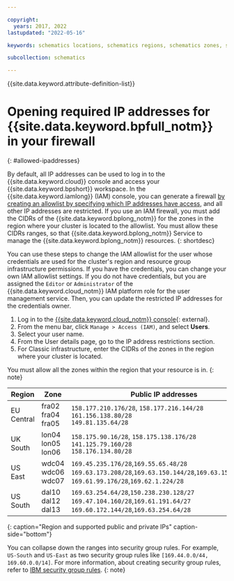 ```yaml
---

copyright:
  years: 2017, 2022
lastupdated: "2022-05-16"

keywords: schematics locations, schematics regions, schematics zones, schematics endpoints, schematics service endpoints

subcollection: schematics

---
```


{{site.data.keyword.attribute-definition-list}}


# Opening required IP addresses for {{site.data.keyword.bpfull_notm}} in your firewall
{: #allowed-ipaddresses}

By default, all IP addresses can be used to log in to the {{site.data.keyword.cloud}} console and access your {{site.data.keyword.bpshort}} workspace. In the {{site.data.keyword.iamlong}} (IAM) console, you can generate a firewall [by creating an allowlist by specifying which IP addresses have access](/docs/account?topic=account-ips), and all other IP addresses are restricted. If you use an IAM firewall, you must add the CIDRs of the {{site.data.keyword.bplong_notm}} for the zones in the region where your cluster is located to the allowlist. You must allow these CIDRs ranges, so that {{site.data.keyword.bplong_notm}} Service to manage the {{site.data.keyword.bplong_notm}} resources.
{: shortdesc}

You can use these steps to change the IAM allowlist for the user whose credentials are used for the cluster's region and resource group infrastructure permissions. If you have the credentials, you can change your own IAM allowlist settings. If you do not have credentials, but you are assigned the `Editor` or `Administrator` of the {{site.data.keyword.cloud_notm}} IAM platform role for the user management service. Then, you can update the restricted IP addresses for the credentials owner.

1. Log in to the [{{site.data.keyword.cloud_notm}} console](https://cloud.ibm.com/login){: external}.
2. From the menu bar, click `Manage > Access (IAM)`, and select **Users**.
3. Select your user name.
4. From the User details page, go to the IP address restrictions section.
5. For Classic infrastructure, enter the CIDRs of the zones in the region where your cluster is located.

You must allow all the zones within the region that your resource is in.
{: note}

| Region | Zone | Public IP addresses | Private IP addresses |
| -- | -- | -- | -- |
| EU Central | fra02 </br> fra04 </br> fra05 | `158.177.210.176/28`, `158.177.216.144/28` </br> `161.156.138.80/28` </br> `149.81.135.64/28` | `10.134.233.192/26`,`10.123.76.192/26` </br> `10.194.127.64/26` </br> `10.75.204.128/26` |
| UK South | lon04  </br> lon05 </br> lon06 | `158.175.90.16/28`, `158.175.138.176/28` </br> `141.125.79.160/28` </br> `158.176.134.80/28` | `10.45.190.64/26`, `10.45.215.128/26` </br> `10.72.173.0/26` </br> `10.196.59.0/26` |
| US East | wdc04 </br> wdc06 </br> wdc07 | `169.45.235.176/28`,`169.55.65.48/28` </br> `169.63.173.208/28`,`169.63.150.144/28`,`169.63.150.104/29` </br> `169.61.99.176/28`,`169.62.1.224/28` |`10.148.98.0/26` </br>   `10.189.2.128/26`,`10.189.2.16/29` </br> `10.191.181.64/26` |
| US South | dal10 </br> dal12 </br> dal13 | `169.63.254.64/28`,`150.238.230.128/27` </br> `169.47.104.160/28`,`169.61.191.64/27` </br> `169.60.172.144/28`,`169.63.254.64/28` | `10.185.16.64/26` </br> `10.95.173.64/26` </br> `10.220.38.64/26`|
{: caption="Region and supported public and private IPs" caption-side="bottom"}

You can collapse down the ranges into security group rules. For example, `US-South` and `US-East` as two security group rules like `[169.44.0.0/44, 169.60.0.0/14]`. For more information, about creating security group rules, refer to [IBM security group rules](/docs/security-groups?topic=security-groups-security-groups-guidelines#rules-1).
{: note}
